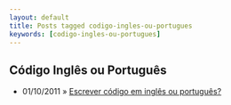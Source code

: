 ```yaml
---
layout: default
title: Posts tagged codigo-ingles-ou-portugues
keywords: [codigo-ingles-ou-portugues]
---
```

<h2 class="category">Código Inglês ou Português</h2>
<ul class="posts">
<li>
<p>
<span class="date">01/10/2011</span> &raquo; 
<a href="/blog/escrever-codigo-em-ingles-ou-portugues">Escrever código em inglês ou português?</a>
</p>
</li> 
</ul>
